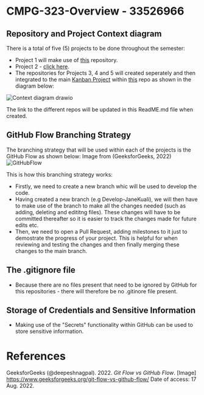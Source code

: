 # CMPG-323-Overview - 33526966

## Repository and Project Context diagram
There is a total of five (5) projects to be done throughout the semester:
* Project 1 will make use of <a href="https://github.com/JaneKuali/CMPG-323-Overview---33526966">this</a> repository.
* Project 2 - <a href="https://github.com/JaneKuali/CMPG-323-Project-2---33526966">click here</a>.
* The repositories for Projects 3, 4 and 5 will created seperately and then integrated to the main <a href="https://github.com/users/JaneKuali/projects/6">Kanban Project<a/> within <a href="https://github.com/JaneKuali/CMPG-323-Overview---33526966">this</a> repo as shown in the diagram below:

![Context diagram drawio](https://user-images.githubusercontent.com/81962930/185412068-b2fe071c-3248-4628-8a84-cc7b494dcc21.png)
  
The link to the different repos will be updated in this ReadME.md file when created.

## GitHub Flow Branching Strategy
The branching strategy that will be used within each of the projects is the GitHub Flow as shown below: Image from (GeeksforGeeks, 2022)
![GitHubFlow](https://user-images.githubusercontent.com/81962930/185393200-7cf2594a-3d30-4b0c-8f25-aae0b0f42e1e.jpg)

This is how this branching strategy works:
* Firstly, we need to create a new branch whic will be used to develop the code.
* Having created a new branch (e.g Develop-JaneKuali), we will then have to make use of the branch to make all the changes needed (such as adding, deleting and edititng files). These changes will have to be committed thereafter so it is easier to track the changes made for future edits etc.
* Then, we need to open a Pull Request, adding milestones to it just to demostrate the progress of your project. This is helpful for when reviewing and testing the changes and then finally merging these changes to the main branch.

## The .gitignore file
* Because there are no files present that need to be ignored by GitHub for this repositories - there will therefore be no .gitinore file present.

## Storage of Credentials and Sensitive Information
* Making use of the "Secrets" functionality within GitHub can be used to store sensitive information. 

# References
GeeksforGeeks (@deepeshnagpal). 2022. <i>Git Flow vs GitHub Flow</i>. [Image] https://www.geeksforgeeks.org/git-flow-vs-github-flow/ Date of access: 17 Aug. 2022.
